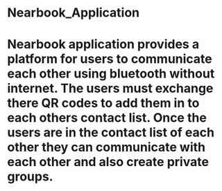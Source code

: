 # Nearbook_Application

# Nearbook application provides a platform for users to communicate each other using bluetooth without internet. The users must exchange there QR codes to add them in to each others contact list. Once the users are in the contact list of each other they can communicate with each other and also create private groups.
